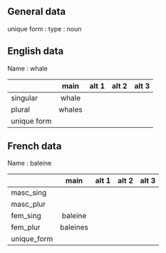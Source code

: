 ## General data

unique form :
type : noun

## English data

Name : whale

|             |  main  | alt 1 | alt 2 | alt 3 |
| :---------- | :----: | :---: | :---: | ----- |
| singular    | whale  |       |       |       |
| plural      | whales |       |       |       |
| unique form |        |       |       |       |

## French data

Name : baleine

|             |   main   | alt 1 | alt 2 | alt 3 |
| :---------- | :------: | :---: | :---: | :---: |
| masc_sing   |          |       |       |       |
| masc_plur   |          |       |       |       |
| fem_sing    | baleine  |       |       |       |
| fem_plur    | baleines |       |       |       |
| unique_form |          |       |       |       |


